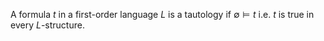 A formula $t$ in a first-order language $L$ is a tautology if $\emptyset \models t$ i.e. $t$ is true in every $L$-structure.